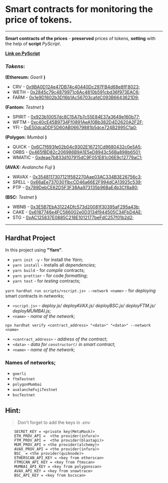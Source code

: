 # Smart contracts for monitoring the price of tokens.
---
**Smart contracts of the prices** - **preserved** prices of tokens, **setting** with the help of **script** _PyScript_.

[**Link on PyScript**](https://github.com/CTAPCKPIM/PyScript.git)

### ___Tokens___:
**(Ethereum:** *Goerli* **)**
 + CRV - [0x9BA0D124e47DB74c40440Dc297FB4d68e8fF8023](https://goerli.etherscan.io/address/0x9BA0D124e47DB74c40440Dc297FB4d68e8fF8023#code); 
 + WETH - [0x2845c79c4879971c6Ac4810b591cbd36f973EAC6](https://goerli.etherscan.io/address/0x2845c79c4879971c6Ac4810b591cbd36f973EAC6#code);
 + FARM - [0x1e9D1602b3D16b1Ac56703cafdC093B6643621D9](https://goerli.etherscan.io/address/0x1e9D1602b3D16b1Ac56703cafdC093B6643621D9#code);

**(Fantom:** *Testnet* **)**
 + SPIRIT - [0x923b10057dc8C15A7b7c55E84E37a3649e160b77](https://testnet.ftmscan.com/address/0x923b10057dc8C15A7b7c55E84E37a3649e160b77#code);
 + WFTM - [0xc40cE45B9734Ff0891AeA10Bb382D4D2620A2F2F](https://testnet.ftmscan.com/address/0xc40ce45b9734ff0891aea10bb382d4d2620a2f2f#code);
 + YFI - [0xE50dcaDDF5D60AB06679881b5dce724B2995C1a0](https://testnet.ftmscan.com/address/0xE50dcaDDF5D60AB06679881b5dce724B2995C1a0#code);

**(Polygon:** *Mumbai* **)**
 + QUICK - [0x6C7f693fe02b04c9302E16721Cd9680432c0e5A5](https://mumbai.polygonscan.com/address/0x6C7f693fe02b04c9302E16721Cd9680432c0e5A5#code);
 + ORBS - [0x465fBD82c206986B9A1E5eD8943c56Ba898b6501](https://mumbai.polygonscan.com/address/0x465fBD82c206986B9A1E5eD8943c56Ba898b6501#code);
 + WMATIC - [0xdeae7b833d107915dC9F051E81c06E9c12779aC1](https://mumbai.polygonscan.com/address/0xdeae7b833d107915dC9F051E81c06E9c12779aC1#code);

**(AVAX:** *Avalanche Fuji* **)**
 + WAVAX - [0x3548117307121f582270Aae03AC334B3E26756c3](https://testnet.snowtrace.io/address/0x3548117307121f582270Aae03AC334B3E26756c3#code);
 + SPELL - [0x66aEe73703011bcCD46a66E2F994dCA13925c539](https://testnet.snowtrace.io/address/0x66aEe73703011bcCD46a66E2F994dCA13925c539#code);
 + PTP - [0x789DebCE62D5F3F38Aa973135b96BaE4b3Cf8a80](https://testnet.snowtrace.io/address/0x789DebCE62D5F3F38Aa973135b96BaE4b3Cf8a80#code);

**(BSC:** *Testnet* **)**
 + WBNB - [0x3E5B7EbA31224Dfc573d20081f30395aF295a43b](https://testnet.bscscan.com/address/0x3E5B7EbA31224Dfc573d20081f30395aF295a43b#code);
 + CAKE - [0x6187746e4FC586002e0D3134f944505C34FbD4AE](https://testnet.bscscan.com/address/0x6187746e4FC586002e0D3134f944505C34FbD4AE#code); 
 + STG - [0xAC125837E0885C218E1012177beFdC257f01b2d2](https://testnet.bscscan.com/address/0xAC125837E0885C218E1012177beFdC257f01b2d2#code);

---
## Hardhat Project

In this project using **"Yarn"**.

 + `yarn init -y` - for install the _Yarn_;
 + `yarn install` - installs all _dependencies_;
 + `yarn build` - for _compile_ contracts;
 + `yarn prettier` - for code _formatting_;
 + `yarn test`  - for _testing_ contracts;

 `yarn hardhat run scripts/<script.js> --network <name>` - for _deploying_ smart contracts in _networks_;
 + `<script.js>` - _deploy.js/ deployAVAX.js/ deployBSC.js/ deployFTM.js/ deployMUMBAI.js_;
 + `<name>` - _name of the network_;

  `npx hardhat verify <contract_address> "<data>" "<data>" --network <name>`
 + `<contract_address>` - _address of the contract_; 
 + `<data>` - _data for `constructor()` in smart contract_;
 + `<name>` - _name of the network_;

### Names of networks;
 + `goerli` 
 + `ftmTestnet`
 + `polygonMumbai`
 + `avalancheFujiTestnet`
 + `bscTestnet` 

## Hint:

>  Don't forget to add the keys in  _.env_

```
    SECRET_KEY = <private key(MetaMask)>
    ETH_PROV_API =  <the provider(infura)>
    FTM_PROV_API =  <the provider(blastapi)>
    MUM_PROV_API = <the provider(alchemy)>
    AVAX_PROV_API = <the provider(infura)>
    BSC_ = <the provider(quiknode)>
    ETHERSCAN_API_KEY = <key from etherscan>
    FTMSCAN_API_KEY = <key from ftmscan>
    MUMBAI_API_KEY = <key from polygonscan>
    AVAX_API_KEY = <key from snowtrace>
    BSC_API_KEY = <key from bscscan>
```

